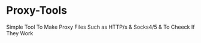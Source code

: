 # Proxy-Tools
Simple Tool To Make Proxy Files Such as HTTP/s &amp; Socks4/5 &amp; To Cheeck If They Work
